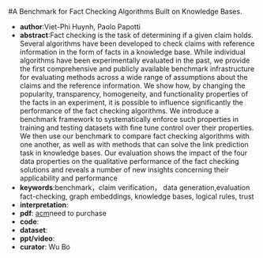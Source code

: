 #A Benchmark for Fact Checking Algorithms Built on Knowledge Bases.
- **author**:Viet-Phi Huynh, Paolo Papotti  
- **abstract**:Fact checking is the task of determining if a given claim holds. Several algorithms have been developed to check claims with reference information in the form of facts in a knowledge base. While individual algorithms have been experimentally evaluated in the past, we provide the first comprehensive and publicly available benchmark infrastructure for evaluating methods across a wide range of assumptions about the claims and the reference information. We show how, by changing the popularity, transparency, homogeneity, and functionality properties of the facts in an experiment, it is possible to influence significantly the performance of the fact checking algorithms. We introduce a benchmark framework to systematically enforce such properties in training and testing datasets with fine tune control over their properties. We then use our benchmark to compare fact checking algorithms with one another, as well as with methods that can solve the link prediction task in knowledge bases. Our evaluation shows the impact of the four data properties on the qualitative performance of the fact checking solutions and reveals a number of new insights concerning their applicability and performance
- **keywords**:benchmark，claim verification， data generation,evaluation fact-checking, graph embeddings, knowledge bases, logical rules, trust
- **interpretation**:
- **pdf**: [acm](https://doi.org/10.1145/3357384.3358036)need to purchase
- **code**: 
- **dataset**: 
- **ppt/video**:
- **curator**: Wu Bo
